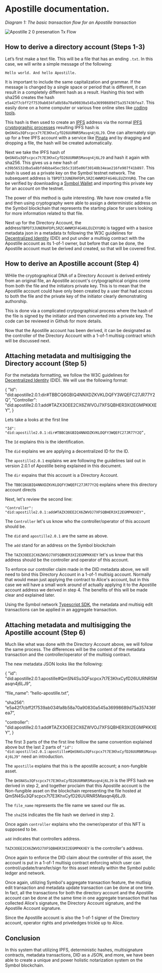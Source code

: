 # Apostille documentation.

<em>Diagram 1: The basic transaction flow for an Apostille transaction</em>
 
![Apostille 2 0 presenation Tx Flow](https://user-images.githubusercontent.com/88449840/128221403-b7a93346-92db-45a7-b19f-7492cfebd286.png)


## How to derive a directory account (Steps 1-3)

Let’s first make a text file. This will be a file that has an ending `.txt`. In this case, we will write a simple message of the following:

`Hello world. And hello Apostille.` 

It is important to include the same capitalization and grammar. If the message is changed by a single space or period that is different, it can result in a completely different hash as a result. Hashing this text with sha256 creates the hash `e5a42f7cbff2f7539ab034fa8b58a70a90830a545a36998689d75a357436fea7`. This easily done on a home computer or various free online sites like [coding tools](https://coding.tools/sha256). 

This hash is then used to create an [IPFS](https://ipfs.io/) address via the normal [IPFS cryptographic processes](https://docs.ipfs.io/concepts/content-addressing/#cid-conversion) resulting IPFS hash is `QmSN4Su3QFscpcx7t7E3KhxCyfD26UURNR5Masqn4j6LJ9`. One can alternately sign up for a free IPFS account with a service like [Pinata](https://www.pinata.cloud/) and by dragging and dropping a file, the hash will be created automatically. 

Next we take the IPFS hash of `QmSN4Su3QFscpcx7t7E3KhxCyfD26UURNR5Masqn4j6LJ9` and hash it again with sha256. This gives us a new hash of  `e39b56532dba5a8bfd4bba45ec5b5c3105e06f30148b34eae216fe907f41b897`. This hash is used as a private key on the Symbol testnet network.  The subsequent address is `TBPDT3JUNERHFDPL5RZC4WNM3F4G46LEUZXYURQ`. The can be verified by downloading a [Symbol Wallet](https://github.com/symbol/desktop-wallet/releases) and importing this private key for an account on the testnet. 

The power of this method is quite interesting. We have now created a file and then using cryptography were able to assign a deterministic address on the Symbol blockchain that represents the starting place for users looking for more information related to that file. 

Next up for the Directory Account, the address`TBPDT3JUNERHFDPL5RZC4WNM3F4G46LEUZXYURQ` is tagged with a basice metadata json in a metadata tx following the W3C guidelines for [Decentralized Identity](https://www.w3.org/TR/did-core/) (DID) and put under a multisig contract with the Apostille account as its 1-of-1 owner, but before that can be done, the Apostille account must be derived and created, so that will be covered first. 

## How to derive an Apostille account (Step 4) 

WHile the cryptographical DNA of a Directory Account is derived entirely from an original file, an Apostille account's crytpographical origins come from both the file and the initiators private key. This is to mean that the Apostille account could have only been created by a user that had access to both the file and the private key of the initiator clearly demonstrating authorship. 

This is done via a complicated crytpographical process where the hash of the file is signed by the initiator and then converted into a private key. The code can be reviewed in Github for more details. 

Now that the Apostille account has been derived, it can be designated as the controller of the Directory Account with a 1-of-1 multisig contract which will be discussed next. 

## Attaching metadata and multisigging the Directory account (Step 5) 

For the metadata formatting, we follow the W3C guidelines for [Decentralized Identity](https://www.w3.org/TR/did-core/) (DID). We will use the following format: 

{
"Id": "did:apostille2.0.1:dir#TBBCQ6GBIQ4NNXDZKVKLDQFY3WQEFC27JR77Y2Q”,
"Controller": "did:apostille2.0.1:add#TAZX3OEE2CX6ZWVOJ7XFSQBHER3XI2EGMPKKXEY",
}

Lets take a looks at the first line 

`"Id": "did:apostille2.0.1:dir#TBBCQ6GBIQ4NNXDZKVKLDQFY3WQEFC27JR77Y2Q”,`

The `Id` explains this is the identification. 

The `did` explains we are applying a decentralized ID for the ID. 

The `apostille2.0.1` explains we are following the guidelines laid out in version 2.0.1 of Apostille being explained in this document. 

The `dir` expains that this account is a Directory Account. 

The `TBBCQ6GBIQ4NNXDZKVKLDQFY3WQEFC27JR77Y2Q` explains where this directory account directs


Next, let's review the second line: 

`"Controller": "did:apostille2.0.1:add#TAZX3OEE2CX6ZWVOJ7XFSQBHER3XI2EGMPKKXEY",`

The `Controller` let's us know who the controller/operator of this account should be. 

The `did` and `apostille2.0.1` are the same as above. 

The `add` stand for an address on the Symbol blockchain

The `TAZX3OEE2CX6ZWVOJ7XFSQBHER3XI2EGMPKKXEY` let's us know that this address should be the controller and operator of this account. 

To enforce our controller claim made in the DID metadata above, we will need to bind this Directory Account in a 1-of-1 multisig account. Normally that would mean just applying the contract to Alice's account, but in this case we will have a small work around of actually applying it to the Apostille account address we derived in step 4. The benefits of this will be made clear and explained later. 

Using the Symbol network [Typescript SDK](https://github.com/symbol/sdk-typescript), the metadata and multisig edit transactions can be applied in an aggregate transaction. 

## Attaching metadata and multisigging the Apostille account (Step 6) 

Much like what was done with the Directory Account above, we will follow the same process. The differences will be the content of the metadata transaction and the controller/operator of the multisig contract. 

The new metadata JSON looks like the following: 

{
"id": "did:apostille2.0.1:apostille#QmSN4Su3QFscpcx7t7E3KhxCyfD26UURNR5Masqn4j6LJ9",

“file_name”: ”hello-apostille.txt”,

“sha256”: ”e5a42f7cbff2f7539ab034fa8b58a70a90830a545a36998689d75a357436fea7”,

"controller": "did:apostille2.0.1:add#TAZX3OEE2CX6ZWVOJ7XFSQBHER3XI2EGMPKKXEY",
}

The first 3 parts of the the first line folllow the same convention explained above but the last 2 parts of `"id": "did:apostille2.0.1:apostille#QmSN4Su3QFscpcx7t7E3KhxCyfD26UURNR5Masqn4j6LJ9"` need an introduction. 

The `apostille` explains that this is the apostille account; a non-fungible asset. 

The `QmSN4Su3QFscpcx7t7E3KhxCyfD26UURNR5Masqn4j6LJ9` is the IPFS hash we derived in step 2, and together proclaim that this Apostille account is the Non-fungible asset on the blockchain representing the file hosted at QmSN4Su3QFscpcx7t7E3KhxCyfD26UURNR5Masqn4j6LJ9. 

The `file_name` represents the file name we saved our file as. 

The `sha256` indicates the file hash we derived in step 2. 

Once again `controller` explains who the owner/operator of this NFT is supposed to be. 

`add` indicates that controllers address. 

`TAZX3OEE2CX6ZWVOJ7XFSQBHER3XI2EGMPKKXEY` is the controller's address. 

Once again to enforce the DID claim about the controller of this asset, the account is put in a 1-of-1 multisig contract enforcing which user can control/update/transfer/sign for this asset interally within the Symbol public ledger and network. 

Once again, utilizing Symbol's aggregate transaction feature, the mutlisig edit transaction and metadata update transaction can be done at one time. In fact, all the transactions for both the directory account and the Apostille account can be done at the same time in one aggregate transaction that has collected Alice's signature, the Directory Account signature, and the Apostille Account signature. 

Since the Apostille account is also the 1-of-1 signer of the Directory account, operator rights and priveledges trickle up to Alice. 

## Conclusion

In this system that utilizing IPFS, deterministic hashes, multisignature contracts, metadata transactions, DID as a JSON, and more, we have been able to create a unique and power holistic notarization system on the Symbol blockchain. 



